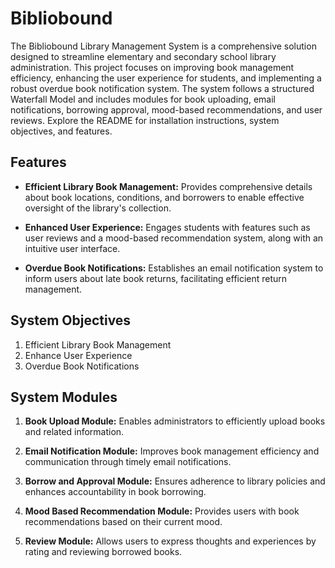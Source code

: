 # Bibliobound

The Bibliobound Library Management System is a comprehensive solution designed to streamline elementary and secondary school library administration. This project focuses on improving book management efficiency, enhancing the user experience for students, and implementing a robust overdue book notification system. The system follows a structured Waterfall Model and includes modules for book uploading, email notifications, borrowing approval, mood-based recommendations, and user reviews. Explore the README for installation instructions, system objectives, and features.

## Features

- **Efficient Library Book Management:** Provides comprehensive details about book locations, conditions, and borrowers to enable effective oversight of the library's collection.

- **Enhanced User Experience:** Engages students with features such as user reviews and a mood-based recommendation system, along with an intuitive user interface.

- **Overdue Book Notifications:** Establishes an email notification system to inform users about late book returns, facilitating efficient return management.

## System Objectives

1. Efficient Library Book Management
2. Enhance User Experience
3. Overdue Book Notifications

## System Modules

1. **Book Upload Module:** Enables administrators to efficiently upload books and related information.

2. **Email Notification Module:** Improves book management efficiency and communication through timely email notifications.

3. **Borrow and Approval Module:** Ensures adherence to library policies and enhances accountability in book borrowing.

4. **Mood Based Recommendation Module:** Provides users with book recommendations based on their current mood.

5. **Review Module:** Allows users to express thoughts and experiences by rating and reviewing borrowed books.

